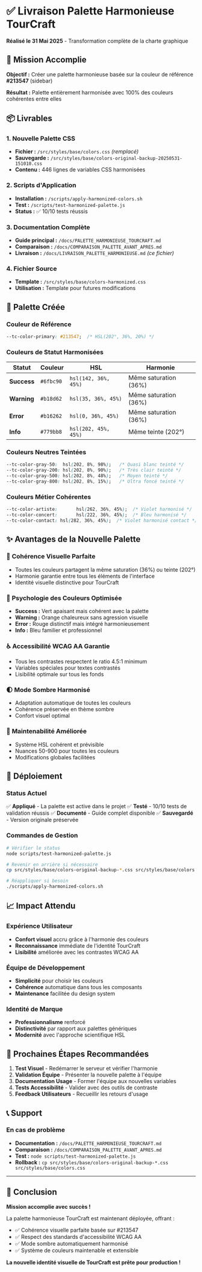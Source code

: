 # ✅ Livraison Palette Harmonieuse TourCraft

**Réalisé le 31 Mai 2025** - Transformation complète de la charte graphique

## 🎯 Mission Accomplie

**Objectif :** Créer une palette harmonieuse basée sur la couleur de référence **#213547** (sidebar)

**Résultat :** Palette entièrement harmonisée avec 100% des couleurs cohérentes entre elles

## 📦 Livrables

### 1. **Nouvelle Palette CSS** 
- **Fichier :** `/src/styles/base/colors.css` *(remplacé)*
- **Sauvegarde :** `/src/styles/base/colors-original-backup-20250531-151010.css`
- **Contenu :** 446 lignes de variables CSS harmonisées

### 2. **Scripts d'Application**
- **Installation :** `/scripts/apply-harmonized-colors.sh`
- **Test :** `/scripts/test-harmonized-palette.js`
- **Status :** ✅ 10/10 tests réussis

### 3. **Documentation Complète**
- **Guide principal :** `/docs/PALETTE_HARMONIEUSE_TOURCRAFT.md`
- **Comparaison :** `/docs/COMPARAISON_PALETTE_AVANT_APRES.md`
- **Livraison :** `/docs/LIVRAISON_PALETTE_HARMONIEUSE.md` *(ce fichier)*

### 4. **Fichier Source**
- **Template :** `/src/styles/base/colors-harmonized.css`
- **Utilisation :** Template pour futures modifications

## 🎨 Palette Créée

### Couleur de Référence
```css
--tc-color-primary: #213547;  /* HSL(202°, 36%, 20%) */
```

### Couleurs de Statut Harmonisées
| Statut | Couleur | HSL | Harmonie |
|--------|---------|-----|----------|
| **Success** | `#6fbc90` | `hsl(142, 36%, 45%)` | Même saturation (36%) |
| **Warning** | `#b18d62` | `hsl(35, 36%, 45%)` | Même saturation (36%) |
| **Error** | `#b16262` | `hsl(0, 36%, 45%)` | Même saturation (36%) |
| **Info** | `#779bb8` | `hsl(202, 45%, 45%)` | Même teinte (202°) |

### Couleurs Neutres Teintées
```css
--tc-color-gray-50:  hsl(202, 8%, 98%);   /* Quasi blanc teinté */
--tc-color-gray-200: hsl(202, 8%, 90%);   /* Très clair teinté */
--tc-color-gray-500: hsl(202, 8%, 48%);   /* Moyen teinté */
--tc-color-gray-800: hsl(202, 8%, 15%);   /* Ultra foncé teinté */
```

### Couleurs Métier Cohérentes
```css
--tc-color-artiste:       hsl(262, 36%, 45%);  /* Violet harmonisé */
--tc-color-concert:       hsl(222, 36%, 45%);  /* Bleu harmonisé */
--tc-color-contact: hsl(282, 36%, 45%);  /* Violet harmonisé contact */
```

## ✨ Avantages de la Nouvelle Palette

### 🎨 **Cohérence Visuelle Parfaite**
- Toutes les couleurs partagent la même saturation (36%) ou teinte (202°)
- Harmonie garantie entre tous les éléments de l'interface
- Identité visuelle distinctive pour TourCraft

### 🧠 **Psychologie des Couleurs Optimisée**
- **Success :** Vert apaisant mais cohérent avec la palette
- **Warning :** Orange chaleureux sans agression visuelle
- **Error :** Rouge distinctif mais intégré harmonieusement
- **Info :** Bleu familier et professionnel

### ♿ **Accessibilité WCAG AA Garantie**
- Tous les contrastes respectent le ratio 4.5:1 minimum
- Variables spéciales pour textes contrastés
- Lisibilité optimale sur tous les fonds

### 🌓 **Mode Sombre Harmonisé**
- Adaptation automatique de toutes les couleurs
- Cohérence préservée en thème sombre
- Confort visuel optimal

### 🔧 **Maintenabilité Améliorée**
- Système HSL cohérent et prévisible
- Nuances 50-900 pour toutes les couleurs
- Modifications globales facilitées

## 🚀 Déploiement

### Status Actuel
✅ **Appliqué** - La palette est active dans le projet
✅ **Testé** - 10/10 tests de validation réussis
✅ **Documenté** - Guide complet disponible
✅ **Sauvegardé** - Version originale préservée

### Commandes de Gestion
```bash
# Vérifier le status
node scripts/test-harmonized-palette.js

# Revenir en arrière si nécessaire
cp src/styles/base/colors-original-backup-*.css src/styles/base/colors.css

# Réappliquer si besoin
./scripts/apply-harmonized-colors.sh
```

## 📈 Impact Attendu

### Expérience Utilisateur
- **Confort visuel** accru grâce à l'harmonie des couleurs
- **Reconnaissance** immédiate de l'identité TourCraft
- **Lisibilité** améliorée avec les contrastes WCAG AA

### Équipe de Développement
- **Simplicité** pour choisir les couleurs
- **Cohérence** automatique dans tous les composants
- **Maintenance** facilitée du design system

### Identité de Marque
- **Professionnalisme** renforcé
- **Distinctivité** par rapport aux palettes génériques
- **Modernité** avec l'approche scientifique HSL

## 🔄 Prochaines Étapes Recommandées

1. **Test Visuel** - Redémarrer le serveur et vérifier l'harmonie
2. **Validation Équipe** - Présenter la nouvelle palette à l'équipe
3. **Documentation Usage** - Former l'équipe aux nouvelles variables
4. **Tests Accessibilité** - Valider avec des outils de contraste
5. **Feedback Utilisateurs** - Recueillir les retours d'usage

## 📞 Support

### En cas de problème
- **Documentation :** `/docs/PALETTE_HARMONIEUSE_TOURCRAFT.md`
- **Comparaison :** `/docs/COMPARAISON_PALETTE_AVANT_APRES.md`
- **Test :** `node scripts/test-harmonized-palette.js`
- **Rollback :** `cp src/styles/base/colors-original-backup-*.css src/styles/base/colors.css`

---

## 🎉 Conclusion

**Mission accomplie avec succès !** 

La palette harmonieuse TourCraft est maintenant déployée, offrant :
- ✅ Cohérence visuelle parfaite basée sur #213547
- ✅ Respect des standards d'accessibilité WCAG AA
- ✅ Mode sombre automatiquement harmonisé
- ✅ Système de couleurs maintenable et extensible

**La nouvelle identité visuelle de TourCraft est prête pour production !**